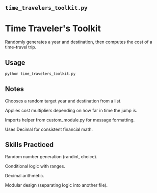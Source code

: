 ## `time_travelers_toolkit.py`

# Time Traveler's Toolkit
Randomly generates a year and destination, then computes the cost of a time-travel trip.

## Usage
```bash
python time_travelers_toolkit.py
```
## Notes
Chooses a random target year and destination from a list.

Applies cost multipliers depending on how far in time the jump is.

Imports helper from custom_module.py for message formatting.

Uses Decimal for consistent financial math.

## Skills Practiced
Random number generation (randint, choice).

Conditional logic with ranges.

Decimal arithmetic.

Modular design (separating logic into another file).
